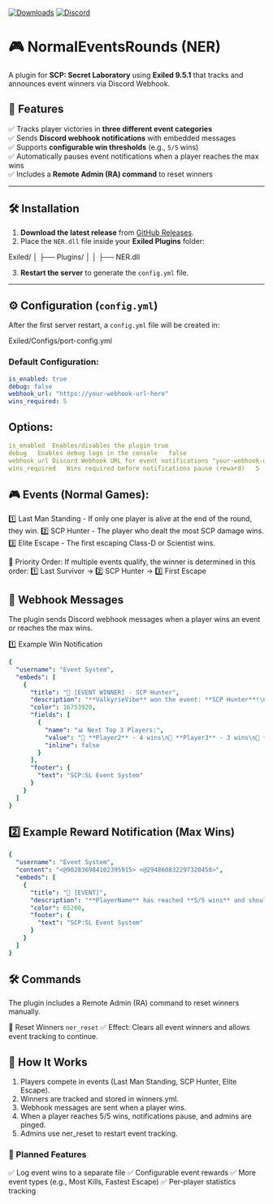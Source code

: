[![Downloads](https://img.shields.io/github/downloads/LaFesta1749/NormalEventsRounds-NER-Exiled/total?label=Downloads&color=333333&style=for-the-badge)](https://github.com/LaFesta1749/NormalEventsRounds-NER-Exiled/releases/latest)
[![Discord](https://img.shields.io/badge/Discord-Join-5865F2?style=for-the-badge&logo=discord&logoColor=white)](https://discord.gg/PTmUuxuDXQ)

# 🎮 NormalEventsRounds (NER)
A plugin for **SCP: Secret Laboratory** using **Exiled 9.5.1** that tracks and announces event winners via Discord Webhook.

## 📌 Features
✅ Tracks player victories in **three different event categories**  
✅ Sends **Discord webhook notifications** with embedded messages  
✅ Supports **configurable win thresholds** (e.g., `5/5` wins)  
✅ Automatically pauses event notifications when a player reaches the max wins  
✅ Includes a **Remote Admin (RA) command** to reset winners  

---

## 🛠️ Installation
1. **Download the latest release** from [GitHub Releases](https://github.com/yourrepo/NER/releases).
2. Place the `NER.dll` file inside your **Exiled Plugins** folder:

Exiled/ │ ├── Plugins/ │ │ ├── NER.dll

3. **Restart the server** to generate the `config.yml` file.

---

## ⚙️ Configuration (`config.yml`)
After the first server restart, a `config.yml` file will be created in:

Exiled/Configs/port-config.yml


### **Default Configuration:**
```yaml
is_enabled: true
debug: false
webhook_url: "https://your-webhook-url-here"
wins_required: 5
```

## Options:
```yaml
is_enabled	Enables/disables the plugin	true
debug	Enables debug logs in the console	false
webhook_url	Discord Webhook URL for event notifications	"your-webhook-url"
wins_required	Wins required before notifications pause (reward)	5
```

## 🎮 Events (Normal Games):
1️⃣ Last Man Standing - If only one player is alive at the end of the round, they win.
2️⃣ SCP Hunter - The player who dealt the most SCP damage wins.
3️⃣ Elite Escape - The first escaping Class-D or Scientist wins.

🔹 Priority Order:
If multiple events qualify, the winner is determined in this order:
1️⃣ Last Survivor → 2️⃣ SCP Hunter → 3️⃣ First Escape

## 📢 Webhook Messages
The plugin sends Discord webhook messages when a player wins an event or reaches the max wins.

1️⃣ Example Win Notification
```yaml
{
  "username": "Event System",
  "embeds": [
    {
      "title": "🎉 [EVENT WINNER] - SCP Hunter",
      "description": "**ValkyrieVibe** won the event: **SCP Hunter**!\n🏆 **ValkyrieVibe** now has **3/5** wins!",
      "color": 16753920,
      "fields": [
        {
          "name": "📊 Next Top 3 Players:",
          "value": "🥈 **Player2** - 4 wins\n🥉 **Player3** - 3 wins\n🏅 **Player4** - 2 wins",
          "inline": false
        }
      ],
      "footer": {
        "text": "SCP:SL Event System"
      }
    }
  ]
}
```

## 2️⃣ Example Reward Notification (Max Wins)
```yaml
{
  "username": "Event System",
  "content": "<@902836984102395915> <@294860832297320458>", 
  "embeds": [
    {
      "title": "🎁 [EVENT]",
      "description": "**PlayerName** has reached **5/5 wins** and should receive a reward!\n\n⚠ Webhook notifications are paused until the winners have been cleared.",
      "color": 65280,
      "footer": {
        "text": "SCP:SL Event System"
      }
    }
  ]
}
```

## 🛠 Commands
The plugin includes a Remote Admin (RA) command to reset winners manually.

🔹 Reset Winners
`ner_reset`
✅ Effect: Clears all event winners and allows event tracking to continue.

## 🎯 How It Works
1. Players compete in events (Last Man Standing, SCP Hunter, Elite Escape).
2. Winners are tracked and stored in winners.yml.
3. Webhook messages are sent when a player wins.
4. When a player reaches 5/5 wins, notifications pause, and admins are pinged.
5. Admins use ner_reset to restart event tracking.

### 🚀 Planned Features
✅ Log event wins to a separate file
✅ Configurable event rewards
✅ More event types (e.g., Most Kills, Fastest Escape)
✅ Per-player statistics tracking
